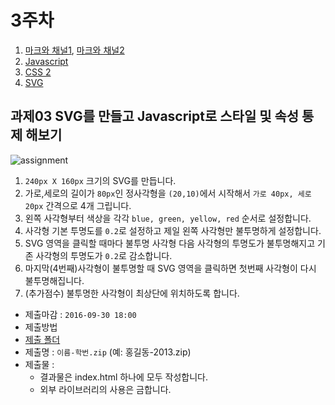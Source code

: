 3주차
===

1. [마크와 채널1](./01_marksAndChannels.md), [마크와 채널2](./01-1_marksAndChannels.md)
2. [Javascript](./02_javascript.md)
3. [CSS 2](./03_CSS2.md)
4. [SVG](./04_svg.md)


## 과제03 SVG를 만들고 Javascript로 스타일 및 속성 통제 해보기
![assignment](https://cloud.githubusercontent.com/assets/253408/18709725/77b8574c-803c-11e6-946f-cd0b29a5eb1c.gif)

1. `240px X 160px` 크기의 SVG를 만듭니다.
2. 가로,세로의 길이가 `80px`인 정사각형을 `(20,10)`에서 시작해서 `가로 40px, 세로 20px` 간격으로 4개 그립니다.
3. 왼쪽 사각형부터 색상을 각각 `blue, green, yellow, red` 순서로 설정합니다.
4. 사각형 기본 투명도를 `0.2`로 설정하고 제일 왼쪽 사각형만 불투명하게 설정합니다.
5. SVG 영역을 클릭할 때마다 불투명 사각형 다음 사각형의 투명도가 불투명해지고 기존 사각형의 투명도가 `0.2`로 감소합니다.
6. 마지막(4번째)사각형이 불투명할 때 SVG 영역을 클릭하면 첫번째 사각형이 다시 불투명해집니다.
7. (추가점수) 불투명한 사각형이 최상단에 위치하도록 합니다.


- 제출마감 : `2016-09-30 18:00`
- 제출방법
 - [제출 폴더](https://www.dropbox.com/request/MAoC0JogUkfzJ03OiSSm)
 - 제출명 : `이름-학번.zip` (예: 홍길동-2013.zip)
 - 제출물 :
   - 결과물은 index.html 하나에 모두 작성합니다.
   - 외부 라이브러리의 사용은 금합니다.
